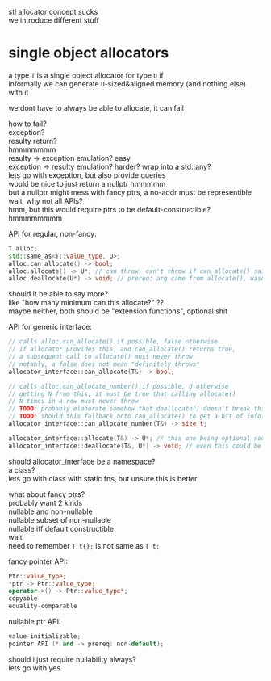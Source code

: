 stl allocator concept sucks  
we introduce different stuff  

# single object allocators  

a type `T` is a single object allocator for type `U` if  
informally we can generate `U`-sized&aligned memory (and nothing else)  
with it

we dont have to always be able to allocate, it can fail  

how to fail?  
exception?  
resulty return?  
hmmmmmmm  
resulty -> exception emulation? easy  
exception -> resulty emulation? harder? wrap into a std::any?  
lets go with exception, but also provide queries  
would be nice to just return a nullptr hmmmmm  
but a nullptr might mess with fancy ptrs, a no-addr must be representible  
wait, why not all APIs?  
hmm, but this would require ptrs to be default-constructible?  
hmmmmmmmm  

API for regular, non-fancy:  
```cpp
T alloc;
std::same_as<T::value_type, U>;
alloc.can_allocate() -> bool;
alloc.allocate() -> U*; // can throw, can't throw if can_allocate() said true right before
alloc.deallocate(U*) -> void; // prereq: arg came from allocate(), wasn't deallocate()'d before
```

should it be able to say more?  
like "how many minimum can this allocate?" ??  
maybe neither, both should be "extension functions", optional shit  

API for generic interface:  
```cpp
// calls alloc.can_allocate() if possible, false otherwise
// if allocator provides this, and can_allocate() returns true,
// a subsequent call to allocate() must never throw
// notably, a false does not mean "definitely throws"
allocator_interface::can_allocate(T&) -> bool;

// calls alloc.can_allocate_number() if possible, 0 otherwise
// getting N from this, it must be true that calling allocate()
// N times in a row must never throw
// TODO: probably elaborate somehow that deallocate() doesn't break this chain
// TODO: should this fallback onto can_allocate() to get a bit of info?
allocator_interface::can_allocate_number(T&) -> size_t;

allocator_interface::allocate(T&) -> U*; // this one being optional sounds weird, but kinda works i guess, just throw
allocator_interface::deallocate(T&, U*) -> void; // even this could be optional haha
```

should allocator_interface be a namespace?  
a class?  
lets go with class with static fns, but unsure this is better


what about fancy ptrs?  
probably want 2 kinds  
nullable and non-nullable  
nullable subset of non-nullable  
nullable iff default constructible  
wait  
need to remember `T t{};` is not same as `T t;`  

fancy pointer API:  
```cpp
Ptr::value_type;
*ptr -> Ptr::value_type;
operator->() -> Ptr::value_type*;
copyable
equality-comparable
```

nullable ptr API:  
```cpp
value-initializable;
pointer API (* and -> prereq: non-default);
```

should i just require nullability always?  
lets go with yes


